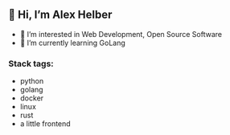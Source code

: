 ## 👋 Hi, I’m Alex Helber
- 👀 I’m interested in Web Development, Open Source Software
- 🌱 I’m currently learning GoLang

### Stack tags:

- python
- golang
- docker
- linux
- rust
- a little frontend


<!---
hel8er/hel8er is a ✨ special ✨ repository because its `README.md` (this file) appears on your GitHub profile.
You can click the Preview link to take a look at your changes.
--->
